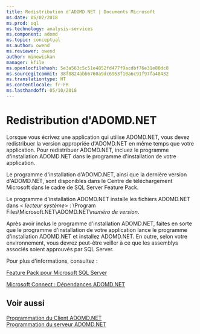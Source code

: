 ```yaml
---
title: Redistribution d’ADOMD.NET | Documents Microsoft
ms.date: 05/02/2018
ms.prod: sql
ms.technology: analysis-services
ms.component: adomd
ms.topic: conceptual
ms.author: owend
ms.reviewer: owend
author: minewiskan
manager: kfile
ms.openlocfilehash: 5e3a563c5c51e4852fd477f9acdbf76e31e80dc8
ms.sourcegitcommit: 38f8824abb6760a9dc6953f10a6c91f97fa48432
ms.translationtype: HT
ms.contentlocale: fr-FR
ms.lasthandoff: 05/10/2018
---
```

# <a name="redistributing-adomdnet"></a>Redistribution d'ADOMD.NET
  Lorsque vous écrivez une application qui utilise ADOMD.NET, vous devez redistribuer la version appropriée d'ADOMD.NET en même temps que votre application. Pour redistribuer ADOMD.NET, incluez le programme d'installation ADOMD.NET dans le programme d'installation de votre application.  
  
 Le programme d'installation d'ADOMD.NET, ainsi que la dernière version d'ADOMD.NET, sont disponibles dans le Centre de téléchargement Microsoft dans le cadre de SQL Server Feature Pack.  
  
 Le programme d’installation ADOMD.NET installe les fichiers ADOMD.NET dans \< *lecteur système*> : \Program Files\Microsoft.NET\ADOMD.NET\\*numéro de version*.  
  
 Après avoir inclus le programme d'installation ADOMD.NET, faites en sorte que le programme d'installation de votre application lance le programme d'installation ADOMD.NET et installez ADOMD.NET. En outre, selon votre environnement, vous devrez peut-être veiller à ce que les assemblys associés soient approuvés par SQL Server.  
  
 Pour plus d'informations, consultez :  
  
 [Feature Pack pour Microsoft SQL Server](http://go.microsoft.com/fwlink/?LinkId=389949)  
  
 [Microsoft Connect : Dépendances ADOMD.NET](http://go.microsoft.com/fwlink/?LinkId=389950)  
  
## <a name="see-also"></a>Voir aussi  
 [Programmation du Client ADOMD.NET](../../../analysis-services/multidimensional-models-adomd-net-client/adomd-net-client-programming.md)   
 [Programmation du serveur ADOMD.NET](../../../analysis-services/multidimensional-models-adomd-net-server/adomd-net-server-programming.md)  
  
  
